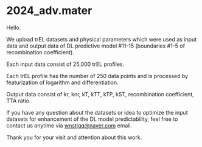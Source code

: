 # 2024_adv.mater
Hello.

We upload trEL datasets and physical parameters which were used as input data and output data of DL predictive model #11-15 (boundaries #1-5 of recombination coefficient).

Each input data consist of 25,000 trEL profiles.

Each trEL profile has the number of 250 data points and is processed by featurization of logarithm and differentiation.

Output data consist of kr, knr, kT, kTT, kTP, kST, recombination coefficient, TTA ratio.

If you have any question about the datasets or idea to optimize the input datasets for enhancement of the DL model predictability, feel free to contact us anytime via wnstjqq@naver.com email.

Thank you for your visit and attention about this work.
